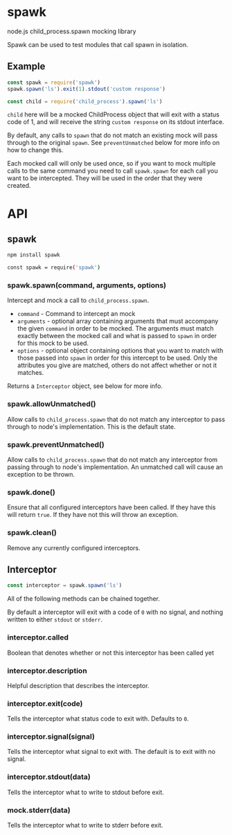 # spawk

node.js child_process.spawn mocking library

Spawk can be used to test modules that call spawn in isolation.

## Example

```js
const spawk = require('spawk')
spawk.spawn('ls').exit(1).stdout('custom response')

const child = require('child_process').spawn('ls')

```

`child` here will be a mocked ChildProcess object that will exit
with a status code of 1, and will receive the string `custom response`
on its stdout interface.

By default, any calls to `spawn` that do not match an existing mock will
pass through to the original `spawn`.  See `preventUnmatched` below for
more info on how to change this.

Each mocked call will only be used once, so if you want to mock multiple
calls to the same command you need to call `spawk.spawn` for each call
you want to be intercepted.  They will be used in the order that they
were created.

# API

## spawk

```sh
npm install spawk
```

```sh
const spawk = require('spawk')
```

### spawk.spawn(command, arguments, options)

Intercept and mock a call to `child_process.spawn`.

 - `command` - Command to intercept an mock
 - `arguments` - optional array containing arguments that must accompany
     the given `command` in order to be mocked.  The arguments must
     match exactly between the mocked call and what is passed to `spawn`
     in order for this mock to be used.
 - `options` - optional object containing options that you want to match
     with those passed into `spawn` in order for this intercept to be
     used.  Only the attributes you give are matched, others do not
     affect whether or not it matches.

Returns a `Interceptor` object, see below for more info.

### spawk.allowUnmatched()

Allow calls to `child_process.spawn` that do not match any interceptor
to pass through to node's implementation.  This is the default state.

### spawk.preventUnmatched()

Allow calls to `child_process.spawn` that do not match any interceptor
from passing through to node's implementation.  An unmatched call will
cause an exception to be thrown.

### spawk.done()

Ensure that all configured interceptors have been called.  If they have
this will return `true`.  If they have not this will throw an exception.

### spawk.clean()

Remove any currently configured interceptors.

## Interceptor

```js
const interceptor = spawk.spawn('ls')
```

All of the following methods can be chained together.

By default a interceptor will exit with a code of `0` with no signal,
and nothing written to either `stdout` or `stderr`.

### interceptor.called

Boolean that denotes whether or not this interceptor has been called yet

### interceptor.description

Helpful description that describes the interceptor.

### interceptor.exit(code)

Tells the interceptor what status code to exit with. Defaults to `0`.

### interceptor.signal(signal)

Tells the interceptor what signal to exit with. The default is to exit
with no signal.

### interceptor.stdout(data)

Tells the interceptor what to write to stdout before exit.

### mock.stderr(data)

Tells the interceptor what to write to stderr before exit.
